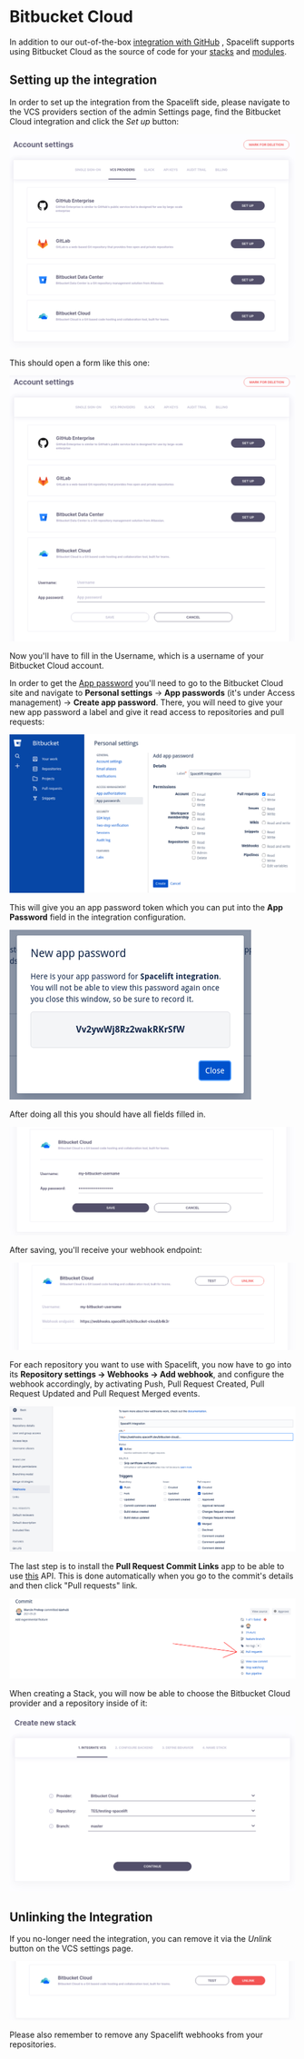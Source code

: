 # Bitbucket Cloud

In addition to our out-of-the-box [integration with GitHub](github.md) , Spacelift supports using Bitbucket Cloud as the source of code for your [stacks](../../concepts/stack/) and [modules](../../vendors/terraform/module-registry.md).

## Setting up the integration

In order to set up the integration from the Spacelift side, please navigate to the VCS providers section of the admin Settings page, find the Bitbucket Cloud integration and click the _Set up_ button:

![VCS providers page](<../../assets/screenshots/Screenshot from 2021-06-10 16-05-39.png>)

This should open a form like this one:

![Bitbucket Cloud setup form](<../../assets/screenshots/Screenshot from 2021-06-10 16-09-36.png>)

Now you'll have to fill in the Username, which is a username of your Bitbucket Cloud account.

In order to get the [App password](https://support.atlassian.com/bitbucket-cloud/docs/app-passwords/) you'll need to go to the Bitbucket Cloud site and navigate to **Personal settings** -> **App passwords** (it's under Access management) -> **Create app password**. There, you will need to give your new app password a label and give it read access to repositories and pull requests:

![App password creation](<../../assets/screenshots/Screenshot from 2021-06-10 16-16-53.png>)

This will give you an app password token which you can put into the **App Password** field in the integration configuration.

![Created new app password](<../../assets/screenshots/Screenshot from 2021-06-10 16-39-03.png>)

After doing all this you should have all fields filled in.

![Filled in Bitbucket Cloud integration form](<../../assets/screenshots/Screenshot from 2021-06-11 10-50-38.png>)

After saving, you'll receive your webhook endpoint:

![Configured integration](<../../assets/screenshots/Screenshot from 2021-06-11 14-52-40.png>)

For each repository you want to use with Spacelift, you now have to go into its **Repository settings -> Webhooks -> Add webhook**, and configure the webhook accordingly, by activating Push, Pull Request Created, Pull Request Updated and Pull Request Merged events.

![Webhooks configuration](<../../assets/screenshots/Screenshot 2022-02-16 at 14.57.25.png>)

The last step is to install the **Pull Request Commit Links** app to be able to use [this](https://developer.atlassian.com/bitbucket/api/2/reference/resource/repositories/%7Bworkspace%7D/%7Brepo\_slug%7D/commit/%7Bcommit%7D/pullrequests) API. This is done automatically when you go to the commit's details and then click "Pull requests" link.

![Commit's details](<../../assets/screenshots/Screenshot from 2021-06-15 11-19-56.png>)

When creating a Stack, you will now be able to choose the Bitbucket Cloud provider and a repository inside of it:

![Stack creation form](<../../assets/screenshots/Screenshot from 2021-06-11 15-03-21.png>)

## Unlinking the Integration

If you no-longer need the integration, you can remove it via the _Unlink_ button on the VCS settings page.

![VCS providers page](<../../assets/screenshots/Screenshot from 2021-06-14 08-53-09.png>)

Please also remember to remove any Spacelift webhooks from your repositories.
